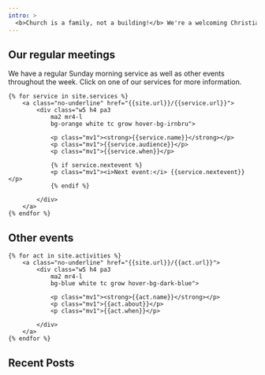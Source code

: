 ```yaml
---
intro: >
  <b>Church is a family, not a building!</b> We're a welcoming Christian church based on the corner of Canning Road and Milton Street. We believe Jesus is the hope for the world and we want to share that real and lasting joy with you.
---
```

## Our regular meetings
We have a regular Sunday morning service as well as other events throughout the week. Click on one of our services for more information.

<div class="w-100 pv2 flex-l flex-wrap items-center-l">

	{% for service in site.services %}
		<a class="no-underline" href="{{site.url}}/{{service.url}}">
			<div class="w5 h4 pa3
				ma2 mr4-l
				bg-orange white tc grow hover-bg-irnbru">
				
				<p class="mv1"><strong>{{service.name}}</strong></p>
				<p class="mv1">{{service.audience}}</p>
				<p class="mv1">{{service.when}}</p>
				
				{% if service.nextevent %}
				<p class="mv1"><i>Next event:</i> {{service.nextevent}}</p>
				{% endif %}
				
			</div>
		</a>
	{% endfor %}

</div>

## Other events

<div class="w-100 pv2 flex-l flex-wrap items-center-l">

	{% for act in site.activities %}
		<a class="no-underline" href="{{site.url}}/{{act.url}}">
			<div class="w5 h4 pa3
				ma2 mr4-l
				bg-blue white tc grow hover-bg-dark-blue">
				
				<p class="mv1"><strong>{{act.name}}</strong></p>
				<p class="mv1">{{act.about}}</p>
				<p class="mv1">{{act.when}}</p>
				
			</div>
		</a>
	{% endfor %}

</div>	

## Recent Posts

